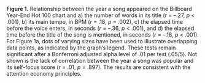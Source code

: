 __Figure 1.__ Relationship between the year a song appeared on the Billboard Year-End Hot 100 chart and
a) the number of words in its title (_r_ = –.27, _p_ < .001), b) its main tempo, in BPM (_r_ = .18, _p_ = .002), c) the elapsed time before the voice enters, in seconds (_r_ = –.36, _p_ < .001), and d) the elapsed time before the title of the song is mentioned, in seconds (_r_ = –.18, _p_ < .001). For Figure 1a, dots of varying sizes have been used to illustrate overlapping data points, as indicated by the graph’s legend. These tests remain significant after a Bonferroni adjusted alpha level of .01 per test (.05/5). Not shown is the lack of correlation between the year a song was popular and its self-focus score (_r_ = .01, _p_ = .897). The results are consistent with the attention economy principles.
